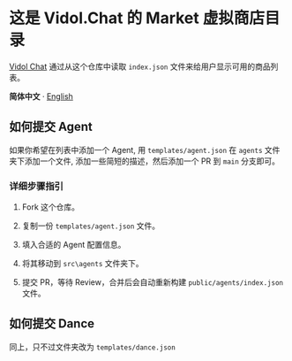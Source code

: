 # 这是 Vidol.Chat 的 Market 虚拟商店目录

[Vidol Chat](https://github.com/v-idol/vidol.chat) 通过从这个仓库中读取 `index.json` 文件来给用户显示可用的商品列表。

**简体中文** · [English](./README.md)

## 如何提交 Agent

如果你希望在列表中添加一个 Agent, 用 `templates/agent.json` 在 `agents` 文件夹下添加一个文件, 添加一些简短的描述，然后添加一个 PR 到 `main` 分支即可。

### 详细步骤指引

1. Fork 这个仓库。

2. 复制一份 `templates/agent.json` 文件。

3. 填入合适的 Agent 配置信息。

4. 将其移动到 `src\agents` 文件夹下。

5. 提交 PR，等待 Review，合并后会自动重新构建 `public/agents/index.json` 文件。

## 如何提交 Dance

同上，只不过文件夹改为 `templates/dance.json`
